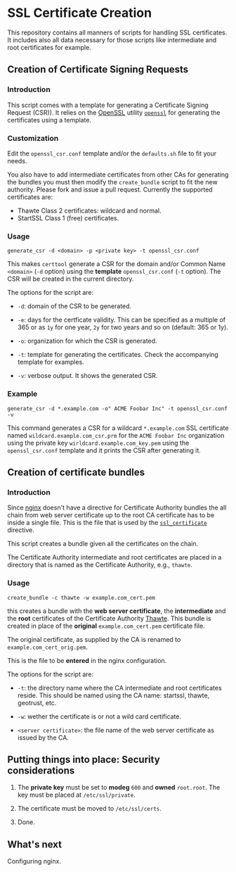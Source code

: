 # SSL Certificate Creation

This repository contains all manners of scripts for handling SSL
certificates. It includes also all data necessary for those scripts
like intermediate and root certificates for example.

## Creation of Certificate Signing Requests

### Introduction

This script comes with a template for generating a Certificate
Signing Request (CSR)). It relies on the [OpenSSL](http://www.openssl.org/)
utility [`openssl`](https://www.openssl.org/docs/apps/openssl.html)
for generating the certificates using a template.

### Customization

Edit the `openssl_csr.conf` template and/or the `defaults.sh` file to
fit your needs.

You also have to add intermediate certificates from other CAs for
generating the bundles you must then modify the `create_bundle` script
to fit the new authority. Please fork and issue a pull
request. Currently the supported certificates are:

 * Thawte Class 2 certificates: wildcard and normal.
 * StartSSL Class 1 (free) certificates.

### Usage

    generate_csr -d <domain> -p <private key> -t openssl_csr.conf

This makes `certtool` generate a CSR for the domain and/or Common Name
`<domain>` (`-d` option)  using the **template** `openssl_csr.conf`
(`-t` option). The CSR will be created in the current directory.

The options for the script are:

 * `-d`:  domain of the CSR to be generated.

 * `-e`: days for the certficate validity. This can be specified as a
   multiple of 365 or as `1y` for one year, `2y` for two years and so
   on (default: 365 or 1y). 

 * `-o`: organization for which the CSR is generated.

 * `-t`: template for generating the certificates. Check the
         accompanying template for examples.

 * `-v`: verbose output. It shows the generated CSR.

### Example

    generate_csr -d *.example.com -o" ACME Foobar Inc" -t openssl_csr.conf -v

This command generates a CSR for a wildcard `*.example.com` SSL
certificate named `wildcard.example.com_csr.prm` for the `ACME Foobar
Inc` organization using the private key
`wirldcard.example.com_key.pem` using the `openssl_csr.conf` template
and it prints the CSR after generating it.

## Creation of certificate bundles

### Introduction

Since [nginx](http://nginx.org) doesn't have a directive for
Certificate Authority bundles the all chain from web server
certificate up to the root CA certificate has to be inside a single
file. This is the file that is used by the [`ssl_certificate`](http://nginx.org/en/docs/http/ngx_http_ssl_module.html#ssl_certificate) directive.

This script creates a bundle given all the certificates on the chain.

The Certificate Authority intermediate and root certificates are
placed in a directory that is named as the Certificate Authority,
e.g., `thawte`.

### Usage

    create_bundle -c thawte -w example.com_cert.pem

this creates a bundle with the **web server certificate**, the
**intermediate** and the **root** certificates of the Certificate
Authority [Thawte](https://www.thawte.com/). This bundle is created in
place of the **original** `example.com_cert.pem` certificate file.

The original certificate, as supplied by the CA is renamed to
`example.com_cert_orig.pem`.

This is the file to be **entered** in the nginx configuration.

The options for the script are:

 * `-t`: the directory name where the CA intermediate and root
   certificates reside. This should be named using the CA name:
   startssl, thawte, geotrust, etc.
   
 * `-w`: wether the certificate is or not a wild card certificate.

 * `<server certificate>`: the file name of the web server
   certificate as issued by the CA.

## Putting things into place: Security considerations

 1. The **private key** must be set to **modeg** `600` and **owned**
    `root.root`. The key must be placed at `/etc/ssl/private`.

 2. The certificate must be moved to `/etc/ssl/certs`.

 3. Done.

## What's next

Configuring nginx.

